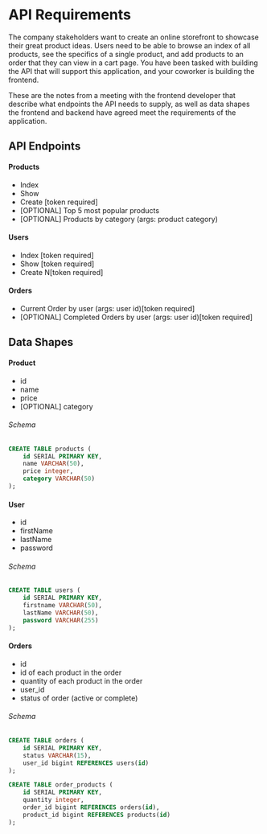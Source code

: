 # API Requirements

The company stakeholders want to create an online storefront to showcase their great product ideas. Users need to be able to browse an index of all products, see the specifics of a single product, and add products to an order that they can view in a cart page. You have been tasked with building the API that will support this application, and your coworker is building the frontend.

These are the notes from a meeting with the frontend developer that describe what endpoints the API needs to supply, as well as data shapes the frontend and backend have agreed meet the requirements of the application.

## API Endpoints

#### Products

- Index
- Show
- Create [token required]
- [OPTIONAL] Top 5 most popular products
- [OPTIONAL] Products by category (args: product category)

#### Users

- Index [token required]
- Show [token required]
- Create N[token required]

#### Orders

- Current Order by user (args: user id)[token required]
- [OPTIONAL] Completed Orders by user (args: user id)[token required]

## Data Shapes

#### Product

- id
- name
- price
- [OPTIONAL] category

###### Schema

```sql
CREATE TABLE products (
    id SERIAL PRIMARY KEY,
    name VARCHAR(50),
    price integer,
    category VARCHAR(50)
);
```

#### User

- id
- firstName
- lastName
- password

###### Schema

```sql
CREATE TABLE users (
    id SERIAL PRIMARY KEY,
    firstname VARCHAR(50),
    lastName VARCHAR(50),
    password VARCHAR(255)
);
```

#### Orders

- id
- id of each product in the order
- quantity of each product in the order
- user_id
- status of order (active or complete)

###### Schema

```sql
CREATE TABLE orders (
    id SERIAL PRIMARY KEY,
    status VARCHAR(15),
    user_id bigint REFERENCES users(id)
);

CREATE TABLE order_products (
    id SERIAL PRIMARY KEY,
    quantity integer,
    order_id bigint REFERENCES orders(id),
    product_id bigint REFERENCES products(id)
);
```
